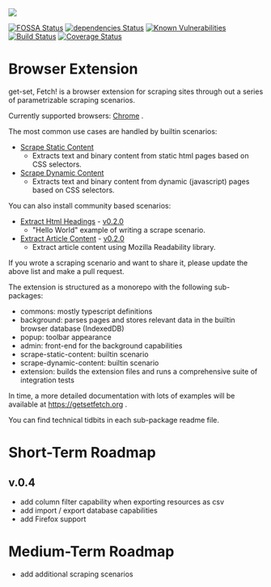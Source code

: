 <img src="https://get-set-fetch.github.io/get-set-fetch/logo.png">


[![FOSSA Status](https://app.fossa.io/api/projects/git%2Bgithub.com%2Fget-set-fetch%2Fget-set-fetch.svg?type=shield)](https://app.fossa.io/projects/git%2Bgithub.com%2Fget-set-fetch%2Fget-set-fetch?ref=badge_shield)
[![dependencies Status](https://david-dm.org/get-set-fetch/extension/status.svg)](https://david-dm.org/get-set-fetch/extension)
[![Known Vulnerabilities](https://snyk.io/test/github/get-set-fetch/extension/badge.svg?targetFile=package.json)](https://snyk.io/test/github/get-set-fetch/extension?targetFile=package.json)
[![Build Status](https://travis-ci.org/get-set-fetch/extension.svg?branch=master)](https://travis-ci.org/get-set-fetch/extension)
[![Coverage Status](https://coveralls.io/repos/github/get-set-fetch/extension/badge.svg?branch=master)](https://coveralls.io/github/get-set-fetch/extension?branch=master)

# Browser Extension
get-set, Fetch! is a browser extension for scraping sites through out a series of parametrizable scraping scenarios.

Currently supported browsers: [Chrome](https://chrome.google.com/webstore/detail/get-set-fetch-web-scraper/obanemoliijohdnhjjkdbekbhdjeolnk) .

The most common use cases are handled by builtin scenarios:
- [Scrape Static Content](https://github.com/get-set-fetch/extension/tree/master/packages/scenarios/scrape-static-content)
  - Extracts text and binary content from static html pages based on CSS selectors.
- [Scrape Dynamic Content](https://github.com/get-set-fetch/extension/tree/master/packages/scenarios/scrape-dynamic-content)
  - Extracts text and binary content from dynamic (javascript) pages based on CSS selectors.

You can also install community based scenarios:

- [Extract Html Headings](https://github.com/a1sabau/gsf-extension-extract-html-headings) - [v0.2.0](https://registry.npmjs.org/gsf-extension-extract-html-headings/0.2.0) 
  - "Hello World" example of writing a scrape scenario.
- [Extract Article Content](https://github.com/a1sabau/gsf-extension-readability/) - [v0.2.0](https://registry.npmjs.org/gsf-extension-readability//0.2.0) 
  - Extract article content using Mozilla Readability library.


If you wrote a scraping scenario and want to share it, please update the above list and make a pull request.

The extension is structured as a monorepo with the following sub-packages:
- commons: mostly typescript definitions
- background: parses pages and stores relevant data in the builtin browser database (IndexedDB)
- popup: toolbar appearance
- admin: front-end for the background capabilities
- scrape-static-content: builtin scenario
- scrape-dynamic-content: builtin scenario
- extension: builds the extension files and runs a comprehensive suite of integration tests

In time, a more detailed documentation with lots of examples will be available at https://getsetfetch.org .

You can find technical tidbits in each sub-package readme file.

# Short-Term Roadmap

## v.0.4
  - add column filter capability when exporting resources as csv
  - add import / export database capabilities
  - add Firefox support

# Medium-Term Roadmap
  - add additional scraping scenarios

